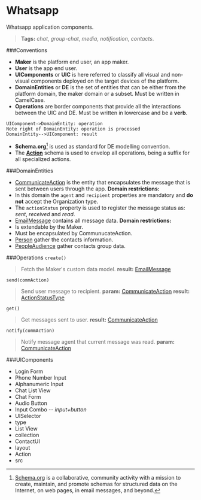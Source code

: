 Whatsapp
========
Whatsapp application components.
> **Tags:** *chat*, *group-chat*, *media*, *notification*, *contacts*.

###Conventions
* **Maker** is the platform end user, an app maker.
* **User** is the app end user.
* **UIComponents** or **UIC** is here referred to classify all visual and non-visual components deployed on the target devices of the platform.
* **DomainEntities** or **DE** is the set of entities that can be either from the platform domain, the maker domain or a subset. Must be written in CamelCase.
* **Operations** are border components that provide all the interactions between the UIC and DE. Must be written in lowercase and be a **verb**.
```sequence
UIComponent->DomainEntity: operation
Note right of DomainEntity: operation is processed
DomainEntity-->UIComponent: result
```
* **Schema.org**[^schema] is used as standard for DE modelling convention.
* The [**Action**](http://schema.org/Action) schema is used to envelop all operations, being a suffix for all specialized actions.

###DomainEntities
 * [CommunicateAction](http://schema.org/CommunicateAction) is the entity that encapsulates the message that is sent between users through the app.
**Domain restrictions:**
* In this domain the `agent` and `recipient` properties are mandatory and **do not** accept the Organization type.
* The `actionStatus` property is used to register the message  status as: *sent*, *received* and *read*.
 * [EmailMessage](http://schema.org/EmailMessage) contains all message data.
 **Domain restrictions:**
* Is extendable by the Maker.
* Must be encapsulated by CommunucateAction.
 * [Person](http://schema.org/Person) gather the contacts information.
 * [PeopleAudience](http://schema.org/PeopleAudience) gather contacts group data.

###Operations
`create()`
> Fetch the Maker's custom data model. 
> **result:**  [EmailMessage](http://schema.org/EmailMessage)

`send(commAction)`
> Send user message to recipient.
> **param:** [CommunicateAction](http://schema.org/CommunicateAction)
> **result:** [ActionStatusType](http://schema.org/ActionStatusType)

`get()`
> Get messages sent to user.
> **result:** [CommunicateAction](http://schema.org/CommunicateAction)

`notify(commAction)`
> Notify message agent that current message was read.
> **param:** [CommunicateAction](http://schema.org/CommunicateAction)

###UIComponents
* Login Form
* Phone Number Input
* Alphanumeric Input
* Chat List View
* Chat Form
* Audio Button
* Input Combo -- *input+button*
* UISelector
 * type
* List View
 * collection
* ContactUI
 * layout 
* Action
 * src


[^schema]: [Schema.org](http://schema.org/docs/full.html) is a collaborative, community activity with a mission to create, maintain, and promote schemas for structured data on the Internet, on web pages, in email messages, and beyond.

